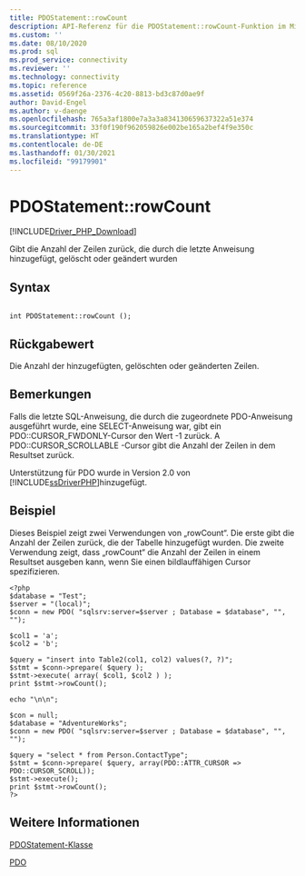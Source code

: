 ```yaml
---
title: PDOStatement::rowCount
description: API-Referenz für die PDOStatement::rowCount-Funktion im Microsoft PDO_SQLSRV-Treiber für PHP für SQL Server.
ms.custom: ''
ms.date: 08/10/2020
ms.prod: sql
ms.prod_service: connectivity
ms.reviewer: ''
ms.technology: connectivity
ms.topic: reference
ms.assetid: 0569f26a-2376-4c20-8813-bd3c87d0ae9f
author: David-Engel
ms.author: v-daenge
ms.openlocfilehash: 765a3af1800e7a3a3a834130659637322a51e374
ms.sourcegitcommit: 33f0f190f962059826e002be165a2bef4f9e350c
ms.translationtype: HT
ms.contentlocale: de-DE
ms.lasthandoff: 01/30/2021
ms.locfileid: "99179901"
---
```

# <a name="pdostatementrowcount"></a>PDOStatement::rowCount
[!INCLUDE[Driver_PHP_Download](../../includes/driver_php_download.md)]

Gibt die Anzahl der Zeilen zurück, die durch die letzte Anweisung hinzugefügt, gelöscht oder geändert wurden  
  
## <a name="syntax"></a>Syntax  
  
```  
  
int PDOStatement::rowCount ();  
```  
  
## <a name="return-value"></a>Rückgabewert  
Die Anzahl der hinzugefügten, gelöschten oder geänderten Zeilen.  
  
## <a name="remarks"></a>Bemerkungen  
Falls die letzte SQL-Anweisung, die durch die zugeordnete PDO-Anweisung ausgeführt wurde, eine SELECT-Anweisung war, gibt ein PDO::CURSOR_FWDONLY-Cursor den Wert -1 zurück. A PDO::CURSOR_SCROLLABLE -Cursor gibt die Anzahl der Zeilen in dem Resultset zurück.  
  
Unterstützung für PDO wurde in Version 2.0 von [!INCLUDE[ssDriverPHP](../../includes/ssdriverphp_md.md)]hinzugefügt.  
  
## <a name="example"></a>Beispiel  
Dieses Beispiel zeigt zwei Verwendungen von „rowCount“. Die erste gibt die Anzahl der Zeilen zurück, die der Tabelle hinzugefügt wurden. Die zweite Verwendung zeigt, dass „rowCount“ die Anzahl der Zeilen in einem Resultset ausgeben kann, wenn Sie einen bildlauffähigen Cursor spezifizieren.  
  
```  
<?php  
$database = "Test";  
$server = "(local)";  
$conn = new PDO( "sqlsrv:server=$server ; Database = $database", "", "");  
  
$col1 = 'a';  
$col2 = 'b';  
  
$query = "insert into Table2(col1, col2) values(?, ?)";  
$stmt = $conn->prepare( $query );  
$stmt->execute( array( $col1, $col2 ) );  
print $stmt->rowCount();  
  
echo "\n\n";  
  
$con = null;  
$database = "AdventureWorks";  
$conn = new PDO( "sqlsrv:server=$server ; Database = $database", "", "");  
  
$query = "select * from Person.ContactType";  
$stmt = $conn->prepare( $query, array(PDO::ATTR_CURSOR => PDO::CURSOR_SCROLL));  
$stmt->execute();  
print $stmt->rowCount();  
?>  
```  
  
## <a name="see-also"></a>Weitere Informationen  
[PDOStatement-Klasse](../../connect/php/pdostatement-class.md)

[PDO](https://php.net/manual/book.pdo.php)  
  
